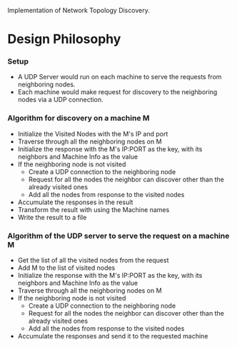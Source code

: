 Implementation of Network Topology Discovery.

# Design Philosophy

### Setup
* A UDP Server would run on each machine to serve the requests from neighboring nodes.
* Each machine would make request for discovery to the neighboring nodes via a UDP connection.

### Algorithm for discovery on a machine M
* Initialize the Visited Nodes with the M's IP and port
* Traverse through all the neighboring nodes on M
* Initialize the response with the M's IP:PORT as the key, with its neighbors and Machine Info as the value
* If the neighboring node is not visited
    * Create a UDP connection to the neighboring node
    * Request for all the nodes the neighbor can discover other than the already visited ones
    * Add all the nodes from response to the visited nodes
* Accumulate the responses in the result
* Transform the result with using the Machine names
* Write the result to a file

### Algorithm of the UDP server to serve the request on a machine M
* Get the list of all the visited nodes from the request
* Add M to the list of visited nodes
* Initialize the response with the M's IP:PORT as the key, with its neighbors and Machine Info as the value
* Traverse through all the neighboring nodes on M
* If the neighboring node is not visited
    * Create a UDP connection to the neighboring node
    * Request for all the nodes the neighbor can discover other than the already visited ones
    * Add all the nodes from response to the visited nodes
* Accumulate the responses and send it to the requested machine